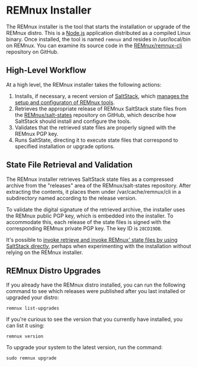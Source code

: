 # REMnux Installer

The REMnux installer is the tool that starts the installation or upgrade of the REMnux distro. This is a [Node.js](https://nodejs.org/) application distributed as a compiled Linux binary. Once installed, the tool is named `remnux` and resides in /usr/local/bin on REMnux. You can examine its source code in the [REMnux/remnux-cli](https://github.com/REMnux/remnux-cli) repository on GitHub.

## High-Level Workflow

At a high level, the REMnux installer takes the following actions:

1. Installs, if necessary, a recent version of [SaltStack](https://www.saltstack.com), which [manages the setup and configuraton of REMnux tools](saltstack-management.md).
2. Retrieves the appropriate release of REMnux SaltStack state files from the [REMnux/salt-states](https://github.com/REMnux/salt-states) repository on GitHub, which describe how SaltStack should install and configure the tools.
3. Validates that the retrieved state files are properly signed with the REMnux PGP key.
4. Runs SaltState, directing it to execute state files that correspond to specified installation or upgrade options.

## State File Retrieval and Validation

The REMnux installer retrieves SaltStack state files as a compressed archive from the "releases" area of the REMnux/salt-states repository. After extracting the contents, it places them under /var/cache/remnux/cli  in a subdirectory named according to the release version.

To validate the digital signature of the retrieved archive, the installer uses the REMnux public PGP key, which is embedded into the installer. To accommodate this, each release of the state files is signed with the corresponding REMnux private PGP key. The key ID is `28CD19DB`.

It's possible to [invoke retrieve and invoke REMnux' state files by using SaltStack directly](state-files-without-the-remnux-installer.md), perhaps when experimenting with the installation without relying on the REMnux installer.

## REMnux Distro Upgrades

If you already have the REMnux distro installed, you can run the following command to see which releases were published after you last installed or upgraded your distro:

```text
remnux list-upgrades
```

If you're curious to see the version that you currently have installed, you can list it using:

```text
remnux version
```

To upgrade your system to the latest version, run the command:

```text
sudo remnux upgrade
```

